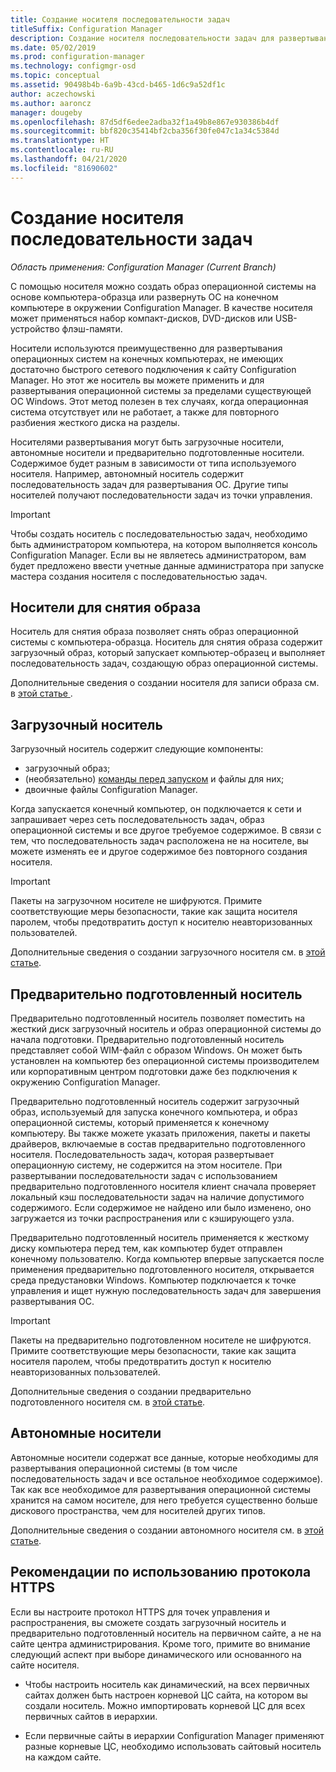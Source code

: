 ```yaml
---
title: Создание носителя последовательности задач
titleSuffix: Configuration Manager
description: Создание носителя последовательности задач для развертывания операционной системы на конечном компьютере в окружении Configuration Manager.
ms.date: 05/02/2019
ms.prod: configuration-manager
ms.technology: configmgr-osd
ms.topic: conceptual
ms.assetid: 90498b4b-6a9b-43cd-b465-1d6c9a52df1c
author: aczechowski
ms.author: aaroncz
manager: dougeby
ms.openlocfilehash: 87d5df6edee2adba32f1a49b8e867e930386b4df
ms.sourcegitcommit: bbf820c35414bf2cba356f30fe047c1a34c5384d
ms.translationtype: HT
ms.contentlocale: ru-RU
ms.lasthandoff: 04/21/2020
ms.locfileid: "81690602"
---
```

# <a name="create-task-sequence-media"></a>Создание носителя последовательности задач

*Область применения: Configuration Manager (Current Branch)*

С помощью носителя можно создать образ операционной системы на основе компьютера-образца или развернуть ОС на конечном компьютере в окружении Configuration Manager. В качестве носителя может применяться набор компакт-дисков, DVD-дисков или USB-устройство флэш-памяти.  

Носители используются преимущественно для развертывания операционных систем на конечных компьютерах, не имеющих достаточно быстрого сетевого подключения к сайту Configuration Manager. Но этот же носитель вы можете применить и для развертывания операционной системы за пределами существующей ОС Windows. Этот метод полезен в тех случаях, когда операционная система отсутствует или не работает, а также для повторного разбиения жесткого диска на разделы.  

Носителями развертывания могут быть загрузочные носители, автономные носители и предварительно подготовленные носители. Содержимое будет разным в зависимости от типа используемого носителя. Например, автономный носитель содержит последовательность задач для развертывания ОС. Другие типы носителей получают последовательности задач из точки управления.  

> [!IMPORTANT]  
> Чтобы создать носитель с последовательностью задач, необходимо быть администратором компьютера, на котором выполняется консоль Configuration Manager. Если вы не являетесь администратором, вам будет предложено ввести учетные данные администратора при запуске мастера создания носителя с последовательностью задач.  


## <a name="capture-media"></a><a name="BKMK_PlanCaptureMedia"></a> Носители для снятия образа

Носитель для снятия образа позволяет снять образ операционной системы с компьютера-образца. Носитель для снятия образа содержит загрузочный образ, который запускает компьютер-образец и выполняет последовательность задач, создающую образ операционной системы.

Дополнительные сведения о создании носителя для записи образа см. в [этой статье ](create-capture-media.md).  


## <a name="bootable-media"></a><a name="BKMK_PlanBootableMedia"></a> Загрузочный носитель

Загрузочный носитель содержит следующие компоненты:

- загрузочный образ;
- (необязательно) [команды перед запуском](../understand/prestart-commands-for-task-sequence-media.md) и файлы для них;
- двоичные файлы Configuration Manager.

Когда запускается конечный компьютер, он подключается к сети и запрашивает через сеть последовательность задач, образ операционной системы и все другое требуемое содержимое. В связи с тем, что последовательность задач расположена не на носителе, вы можете изменять ее и другое содержимое без повторного создания носителя.  

> [!IMPORTANT]  
> Пакеты на загрузочном носителе не шифруются. Примите соответствующие меры безопасности, такие как защита носителя паролем, чтобы предотвратить доступ к носителю неавторизованных пользователей.  

Дополнительные сведения о создании загрузочного носителя см. в [этой статье](create-bootable-media.md).  


## <a name="prestaged-media"></a><a name="BKMK_PlanPrestagedMedia"></a> Предварительно подготовленный носитель

Предварительно подготовленный носитель позволяет поместить на жесткий диск загрузочный носитель и образ операционной системы до начала подготовки. Предварительно подготовленный носитель представляет собой WIM-файл с образом Windows. Он может быть установлен на компьютер без операционной системы производителем или корпоративным центром подготовки даже без подключения к окружению Configuration Manager.  

Предварительно подготовленный носитель содержит загрузочный образ, используемый для запуска конечного компьютера, и образ операционной системы, который применяется к конечному компьютеру. Вы также можете указать приложения, пакеты и пакеты драйверов, включаемые в состав предварительно подготовленного носителя. Последовательность задач, которая развертывает операционную систему, не содержится на этом носителе. При развертывании последовательности задач с использованием предварительно подготовленного носителя клиент сначала проверяет локальный кэш последовательности задач на наличие допустимого содержимого. Если содержимое не найдено или было изменено, оно загружается из точки распространения или с кэширующего узла.  

Предварительно подготовленный носитель применяется к жесткому диску компьютера перед тем, как компьютер будет отправлен конечному пользователю. Когда компьютер впервые запускается после применения предварительно подготовленного носителя, открывается среда предустановки Windows. Компьютер подключается к точке управления и ищет нужную последовательность задач для завершения развертывания ОС.  

> [!IMPORTANT]  
> Пакеты на предварительно подготовленном носителе не шифруются. Примите соответствующие меры безопасности, такие как защита носителя паролем, чтобы предотвратить доступ к носителю неавторизованных пользователей.  

Дополнительные сведения о создании предварительно подготовленного носителя см. в [этой статье](create-prestaged-media.md).  


## <a name="stand-alone-media"></a><a name="BKMK_PlanStandaloneMedia"></a> Автономные носители

Автономные носители содержат все данные, которые необходимы для развертывания операционной системы (в том числе последовательность задач и все остальное необходимое содержимое). Так как все необходимое для развертывания операционной системы хранится на самом носителе, для него требуется существенно больше дискового пространства, чем для носителей других типов.  

Дополнительные сведения о создании автономного носителя см. в [этой статье](create-stand-alone-media.md).  


## <a name="considerations-when-using-https"></a>Рекомендации по использованию протокола HTTPS

Если вы настроите протокол HTTPS для точек управления и распространения, вы сможете создать загрузочный носитель и предварительно подготовленный носитель на первичном сайте, а не на сайте центра администрирования. Кроме того, примите во внимание следующий аспект при выборе динамического или основанного на сайте носителя.  

- Чтобы настроить носитель как динамический, на всех первичных сайтах должен быть настроен корневой ЦС сайта, на котором вы создали носитель. Можно импортировать корневой ЦС для всех первичных сайтов в иерархии.  

- Если первичные сайты в иерархии Configuration Manager применяют разные корневые ЦС, необходимо использовать сайтовый носитель на каждом сайте.  
